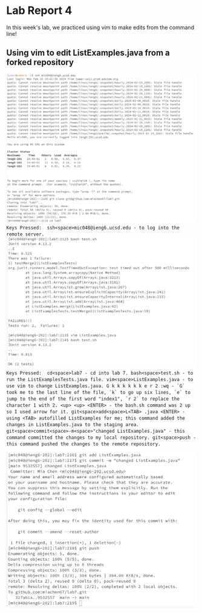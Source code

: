# Lab Report 4 <br/>
In this week's lab, we practiced using vim to make edits from the command line!

## Using vim to edit ListExamples.java from a forked repository
![Image](lab7ss1.png)
``
Keys Pressed: 
ssh<space>mic048@ieng6.ucsd.edu - to log into the remote server.
``
![Image](lab7ss2.png)
``
Keys Pressed: 
cd<space>lab7 - cd into lab 7.
bash<space>test.sh - to run the ListExamplesTests.java file.
vim<space>ListExamples.java - to use vim to change ListExamples.java.
G k k k k k k e r 2 :wq - `G` took me to the last line of the file, `k` to go up six lines, `e` to jump to the end of the first word "index1", `r 2` to replace the character 1 with 2.
<up> <up> <ENTER> - the bash.sh command was 2 up so I used arrow for it.
git<space>add<space>L<TAB> .java <ENTER> - using <TAB> autofilled ListExamples for me; this command added the changes in ListExamples.java to the staging area.
git<space>commit<space>-m<space>"changed ListExamples.java" - this command committed the changes to my local repository.
git<space>push - this command pushed the changes to the remote repository.
``

![Image](lab7ss3.png)

